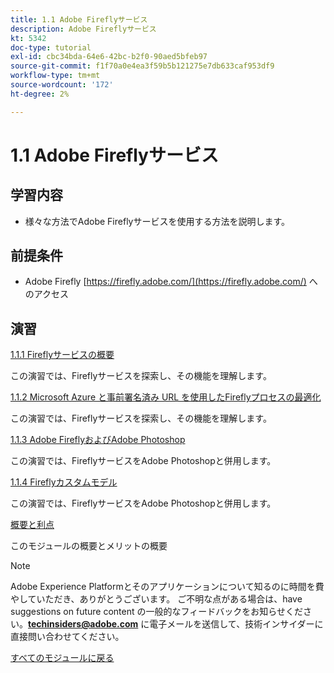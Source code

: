 ```yaml
---
title: 1.1 Adobe Fireflyサービス
description: Adobe Fireflyサービス
kt: 5342
doc-type: tutorial
exl-id: cbc34bda-64e6-42bc-b2f0-90aed5bfeb97
source-git-commit: f1f70a0e4ea3f59b5b121275e7db633caf953df9
workflow-type: tm+mt
source-wordcount: '172'
ht-degree: 2%

---
```


# 1.1 Adobe Fireflyサービス

## 学習内容

- 様々な方法でAdobe Fireflyサービスを使用する方法を説明します。

## 前提条件

- Adobe Firefly [https://firefly.adobe.com/](https://firefly.adobe.com/) へのアクセス

## 演習

[1.1.1 Fireflyサービスの概要](./ex1.md)

この演習では、Fireflyサービスを探索し、その機能を理解します。

[1.1.2 Microsoft Azure と事前署名済み URL を使用したFireflyプロセスの最適化](./ex2.md)

この演習では、Fireflyサービスを探索し、その機能を理解します。

[1.1.3 Adobe FireflyおよびAdobe Photoshop](./ex3.md)

この演習では、FireflyサービスをAdobe Photoshopと併用します。

[1.1.4 Fireflyカスタムモデル](./ex4.md)

この演習では、FireflyサービスをAdobe Photoshopと併用します。

[概要と利点](./summary.md)

このモジュールの概要とメリットの概要

>[!NOTE]
>
>Adobe Experience Platformとそのアプリケーションについて知るのに時間を費やしていただき、ありがとうございます。 ご不明な点がある場合は、have suggestions on future content の一般的なフィードバックをお知らせください。**techinsiders@adobe.com** に電子メールを送信して、技術インサイダーに直接問い合わせてください。

[すべてのモジュールに戻る](../../../overview.md)
